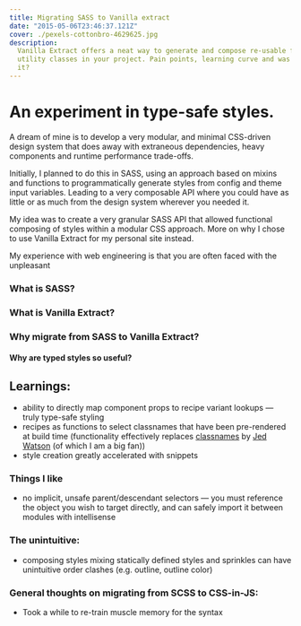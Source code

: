 ```yaml
---
title: Migrating SASS to Vanilla extract
date: "2015-05-06T23:46:37.121Z"
cover: ./pexels-cottonbro-4629625.jpg
description:
  Vanilla Extract offers a neat way to generate and compose re-usable functional
  utility classes in your project. Pain points, learning curve and was it worth
  it?
---
```


# An experiment in type-safe styles.

A dream of mine is to develop a very modular, and minimal CSS-driven design
system that does away with extraneous dependencies, heavy components and runtime
performance trade-offs.

Initially, I planned to do this in SASS, using an approach based on mixins and
functions to programmatically generate styles from config and theme input
variables. Leading to a very composable API where you could have as little or as
much from the design system wherever you needed it.

My idea was to create a very granular SASS API that allowed functional composing
of styles within a modular CSS approach. More on why I chose to use Vanilla
Extract for my personal site instead.

My experience with web engineering is that you are often faced with the
unpleasant

### What is SASS?

### What is Vanilla Extract?

### Why migrate from SASS to Vanilla Extract?

#### Why are typed styles so useful?

## Learnings:

- ability to directly map component props to recipe variant lookups — truly
  type-safe styling
- recipes as functions to select classnames that have been pre-rendered at build
  time (functionality effectively replaces
  [classnames](https://www.npmjs.com/package/classnames) by
  [Jed Watson](https://github.com/JedWatson) (of which I am a big fan))
- style creation greatly accelerated with snippets

### Things I like

- no implicit, unsafe parent/descendant selectors — you must reference the
  object you wish to target directly, and can safely import it between modules
  with intellisense

### The unintuitive:

- composing styles mixing statically defined styles and sprinkles can have
  unintuitive order clashes (e.g. outline, outline color)

### General thoughts on migrating from SCSS to CSS-in-JS:

- Took a while to re-train muscle memory for the syntax
